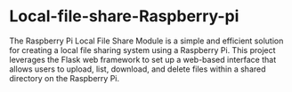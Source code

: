 # Local-file-share-Raspberry-pi
The Raspberry Pi Local File Share Module is a simple and efficient solution for creating a local file sharing system using a Raspberry Pi. This project leverages the Flask web framework to set up a web-based interface that allows users to upload, list, download, and delete files within a shared directory on the Raspberry Pi.
